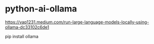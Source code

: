 # python-ai-ollama

https://vap1231.medium.com/run-large-language-models-locally-using-ollama-dc33102c6de1

pip install ollama
